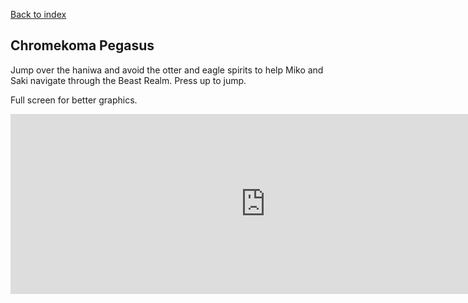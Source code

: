 <a href="index.html">Back to index</a>

## Chromekoma Pegasus

Jump over the haniwa and avoid the otter and eagle spirits to help Miko and Saki navigate through the Beast Realm. Press up to jump.

Full screen for better graphics.

<iframe src="https://itch.io/embed-upload/1856002?color=333333" allowfullscreen="" width="816" height="288" frameborder="0"><a href="https://kateten.itch.io/chromekomapegasus">Play ChromekomaPegasus on itch.io</a></iframe>
